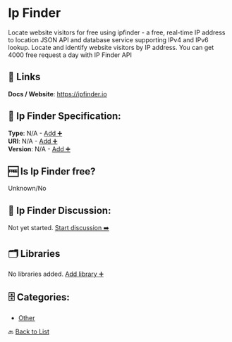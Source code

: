 # Ip Finder

Locate website visitors for free using ipfinder - a free, real-time IP address to location JSON API and database service supporting IPv4 and IPv6 lookup. Locate and identify website visitors by IP address. You can get 4000 free request a day with IP Finder API

##  🔗 Links
**Docs / Website**: https://ipfinder.io

## 🧬 Ip Finder Specification:
**Type**: N/A - [Add ➕](https://github.com/apis-list/apis-list/edit/main/apis/ip-finder/ip-finder.yaml)  
**URI**: N/A - [Add ➕](https://github.com/apis-list/apis-list/edit/main/apis/ip-finder/ip-finder.yaml)  
**Version**: N/A - [Add ➕](https://github.com/apis-list/apis-list/edit/main/apis/ip-finder/ip-finder.yaml)

## 🆓 Is Ip Finder free?
 Unknown/No 

## 💬 Ip Finder Discussion:
Not yet started. [Start discussion ➡️](https://github.com/apis-list/apis-list/discussions/new)

## 🗂️ Libraries

No libraries added. [Add library ➕](https://github.com/apis-list/apis-list/edit/main/apis/ip-finder/ip-finder.yaml)    


## 🗄️ Categories:
- [Other](https://github.com/apis-list/apis-list#other-)

🔙  [Back to List](https://github.com/apis-list/apis-list)
